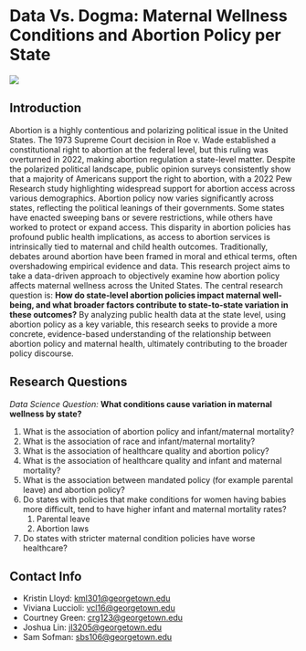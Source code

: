 # Data Vs. Dogma: Maternal Wellness Conditions and Abortion Policy per State

![](docs/images/stock_photo.png)

## Introduction 
Abortion is a highly contentious and polarizing political issue in the United States. The 1973 Supreme Court decision in Roe v. Wade established a constitutional right to abortion at the federal level, but this ruling was overturned in 2022, making abortion regulation a state-level matter. Despite the polarized political landscape, public opinion surveys consistently show that a majority of Americans support the right to abortion, with a 2022 Pew Research study highlighting widespread support for abortion access across various demographics.
Abortion policy now varies significantly across states, reflecting the political leanings of their governments. Some states have enacted sweeping bans or severe restrictions, while others have worked to protect or expand access. This disparity in abortion policies has profound public health implications, as access to abortion services is intrinsically tied to maternal and child health outcomes. Traditionally, debates around abortion have been framed in moral and ethical terms, often overshadowing empirical evidence and data.
This research project aims to take a data-driven approach to objectively examine how abortion policy affects maternal wellness across the United States. The central research question is: **How do state-level abortion policies impact maternal well-being, and what broader factors contribute to state-to-state variation in these outcomes?** By analyzing public health data at the state level, using abortion policy as a key variable, this research seeks to provide a more concrete, evidence-based understanding of the relationship between abortion policy and maternal health, ultimately contributing to the broader policy discourse.

## Research Questions
*Data Science Question:* **What conditions cause variation in maternal wellness by state?**

1. What is the association of abortion policy and infant/maternal mortality?
2. What is the association of race and infant/maternal mortality?
3. What is the association of healthcare quality and abortion policy?
4. What is the association of healthcare quality and infant and maternal mortality?
5. What is the association between mandated policy (for example parental leave) and abortion policy?
6. Do states with policies that make conditions for women having babies more difficult, tend to have higher infant and maternal mortality rates?
   1. Parental leave
   2. Abortion laws
7. Do states with stricter maternal condition policies have worse healthcare?

## Contact Info
- Kristin Lloyd: [kml301@georgetown.edu](kml301@georgetown.edu) 
- Viviana Luccioli: [vcl16@georgetown.edu](vcl16@georgetown.edu)
- Courtney Green: [crg123@georgetown.edu](crg123@georgetown.edu)
- Joshua Lin: [jl3205@georgetown.edu](jl3205@georgetown.edu)
- Sam Sofman: [sbs106@georgetown.edu](sbs106@georgetown.edu)
